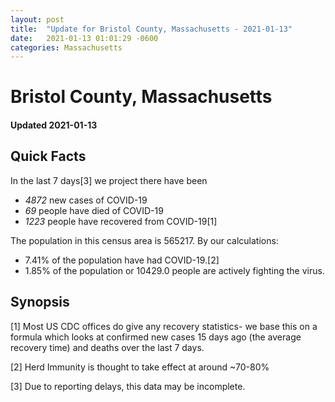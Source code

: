 ```yaml
---
layout: post
title:  "Update for Bristol County, Massachusetts - 2021-01-13"
date:   2021-01-13 01:01:29 -0600
categories: Massachusetts
---
```


# Bristol County, Massachusetts
#### Updated 2021-01-13

## Quick Facts

In the last 7 days[3] we project there have been
- *4872* new cases of COVID-19
- *69* people have died of COVID-19
- *1223* people have recovered from COVID-19[1]

The population in this census area is 565217. By our calculations:
- 7.41% of the population have had COVID-19.[2]
- 1.85% of the population or 10429.0 people are actively fighting the virus.

## Synopsis




[1] Most US CDC offices do give any recovery statistics- we base this on a formula which looks at confirmed new cases
15 days ago (the average recovery time) and deaths over the last 7 days.

[2] Herd Immunity is thought to take effect at around ~70-80%

[3] Due to reporting delays, this data may be incomplete.
 
    